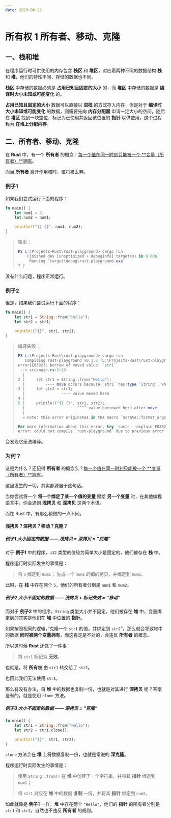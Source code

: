 ```yaml
---
date: 2023-06-22
---
```


# 所有权 1 所有者、移动、克隆

## 一、栈和堆

在程序运行时可供使用的内存包含 **栈区** 和 **堆区**，对应着两种不同的数据结构 **栈** 和 **堆**，他们的特性不同，存储的数据也不同。

**栈区** 中存储的数据必须是 **占用已知且固定的大小** 的，而 **堆区** 中存储的数据是 **编译时大小未知或可能变化** 的。

**占用已知且固定的大小** 数据可以直接以 **进栈** 的方式存入内存，但是对于 **编译时大小未知或可能变化** 的数据，则需要先向 **内存分配器** 申请一定大小的空间，随后在 **堆区** 找到一块空位，标记为已使用并返回该位置的 **指针** 以供使用，这个过程称为 **在堆上分配内存**。

## 二、所有者、移动、克隆

在 **Rust** 中，有一个 **所有者** 的概念：<u>每一个值在同一时刻只能被一个 **变量（所有者）**拥有</u>。

而当 **所有者** 离开作用域时，值将被丢弃。

### 例子1

如果我们尝试运行下面的程序：

```rust
fn main() {
    let num1 = 7;
    let num2 = num1;

    println!("{} {}", num1, num2);
}
```

> 输出：
> ```powershell
> PS L:\Projects-Rust\rust-playground> cargo run
>     Finished dev [unoptimized + debuginfo] target(s) in 0.00s
>      Running `target\debug\rust-playground.exe`
> 7 7
> ```
> 

没有什么问题，程序正常运行。

### 例子2

但是，如果我们尝试运行下面的程序：

```rust
fn main() {
    let str1 = String::from("Hello");
    let str2 = str1;

    println!("{}", str1, str2);
}
```

> 编译失败：
>
> ```powershell
> PS L:\Projects-Rust\rust-playground> cargo run
>    Compiling rust-playground v0.1.0 (L:\Projects-Rust\rust-playground)
> error[E0382]: borrow of moved value: `str1`
>  --> src\main.rs:5:23
>   |
> 2 |     let str1 = String::from("Hello");
>   |         ---- move occurs because `str1` has type `String`, which does not implement the `Copy` trait
> 3 |     let str2 = str1;
>   |                ---- value moved here
> 4 | 
> 5 |     println!("{} {}", str1, str2);
>   |                       ^^^^ value borrowed here after move
>   |
>   = note: this error originates in the macro `$crate::format_args_nl` (in Nightly builds, run with -Z macro-backtrace for more info)
> 
> For more information about this error, try `rustc --explain E0382`.
> error: could not compile `rust-playground` due to previous error
> ```

会发现它无法编译。

### 为何？

这是为什么？还记得 **所有者** 的概念么？<u>每一个值在同一时刻只能被一个 **变量（所有者）**拥有</u>。

这里发生的一切，其实都源自于这句话。

当你尝试将一个 **将一个绑定了某一个值的变量** 赋给 **另一个变量** 时，在其他编程语言中，你会遇到 **浅拷贝** 和 **深拷贝** 这两个术语。

而在 Rust 中，有那么稍微的一点不同。

#### 浅拷贝？深拷贝？移动？克隆？

##### 例子1 大小固定的数据 —— 浅拷贝 = 深拷贝 = “克隆”

对于 **例子1** 中的程序，`i32` 类型的值较为简单大小是固定的，他们被存在 **栈** 中。

程序运行时实际发生的事情是：

> 将 `5` 绑定到 `num1`；
> 生成一个 `num1` 的值的拷贝，并绑定到 `num2`。

此时，在 **栈** 中存在两个 `5`，他们的所有者分别是 `num1` 和 `num2`。



##### 例子2 大小不固定的数据 —— 浅拷贝 + 标记失效 = “移动”

而对于 **例子2** 中的程序，`String` 类型大小并不固定，他们被存在 **堆** 中，变量绑定到的其实是他们在 **堆** 中位置的 **指针**。

如果按照相同的逻辑，”克隆一个 `str1` 的值，并绑定到 `str2`“，那么就会导致堆中的数据 **同时被两个变量拥有**，而这肯定是不对的，会违反 **所有者** 的概念。

所以这时候 **Rust** 还做了一件事：

> 将 `str1` 标记为 **无效**。

也就是，将 **所有权** 由 `str1` 转交给了 `str2`。

也因此我们无法使用 `str1`。

那么有没有办法，将 **堆** 中的数据也复制一份，也就是对其进行 **深拷贝** 呢？答案是有的，就是使用 `clone` 方法。



##### 例子3 大小不固定的数据 —— 深拷贝 = “克隆”

```rust
fn main() {
    let str1 = String::from("Hello");
    let str2 = str1.clone();

    println!("{}", str1, str2);
}
```

`clone` 方法会在 **堆** 上将数据复制一份，也就是常说的 **深克隆**。

程序运行时实际发生的事情是：

> 使用 `String::from()` 在 **堆** 中创建了一个字符串，并将其 **指针** 绑定到 `num1`；
>
> 将 `str1` 对应在 **堆** 中的数据 **复制** 一份，并将其 **指针** 绑定到 `num2`。

如此就像是 **例子1** 一样，**堆** 中存在两个 `"Hello"`，他们的 **指针** 的所有者分别是 `str1` 和 `str2`，自然也不违反 **所有者** 的规则。



